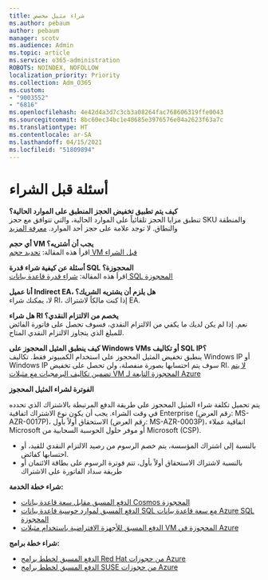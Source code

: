 ```yaml
---
title: شراء مثيل مخصص
ms.author: pebaum
author: pebaum
manager: scotv
ms.audience: Admin
ms.topic: article
ms.service: o365-administration
ROBOTS: NOINDEX, NOFOLLOW
localization_priority: Priority
ms.collection: Adm_O365
ms.custom:
- "9003552"
- "6816"
ms.openlocfilehash: 4e42d4a3d7c3cb3a08264fac768606319ffe0043
ms.sourcegitcommit: 8bc60ec34bc1e40685e3976576e04a2623f63a7c
ms.translationtype: HT
ms.contentlocale: ar-SA
ms.lasthandoff: 04/15/2021
ms.locfileid: "51809894"
---
```

# <a name="questions-before-purchase"></a>أسئلة قبل الشراء

**كيف يتم تطبيق تخفيض الحجز المنطبق على الموارد الحالية؟**  
تنطبق مزايا الحجز تلقائياً على الموارد الحالية، والتي تتوافق مع حجز SKU والمنطقة والنطاق. لا توجد علامة على حجز أحد الموارد. [معرفة المزيد](https://docs.microsoft.com/azure/cost-management-billing/reservations/save-compute-costs-reservations?WT.mc_id=Portal-Microsoft_Azure_Support#how-reservation-discount-is-applied) 

**أي حجم VM يجب أن أشتريه؟**  
اقرأ هذه المقالة: [تحديد حجم VM قبل الشراء](https://docs.microsoft.com/azure/virtual-machines/windows/prepay-reserved-vm-instances?toc=/azure/billing/TOC.json&WT.mc_id=Portal-Microsoft_Azure_Support#determine-the-right-vm-size-before-you-buy)

**أسئلة عن كيفية شراء قدرة SQL المحجوزة؟**  
اقرأ هذه المقالة: [شراء قدرة قاعدة بيانات SQL المحجوزة](https://docs.microsoft.com/azure/sql-database/sql-database-reserved-capacity?toc=/azure/billing/TOC.json&WT.mc_id=Portal-Microsoft_Azure_Support#buy-sql-database-reserved-capacity)

**أنا عميل Indirect EA، هل يلزم أن يشتريه الشريك؟**  
لا، يمكنك شراء RI، إذا كنت مالكاً لاشتراك EA.

**هل شراء RI يخصم من الالتزام النقدي؟**  
نعم. إذا لم يكن لديك ما يكفي من الالتزام النقدي، فسوف تحصل على فاتورة الفائض للمبلغ الذي يتجاوز الالتزام النقدي المتاح.

**كيف ينطبق المثيل المحجوز على Windows VMs أو تكاليف SQL IP؟**  
ينطبق تخفيض المثيل المحجوز على استخدام الكمبيوتر فقط. تكاليف Windows IP أو Windows IP سوف يتم احتسابها بصورة منفصلة، ولن تحصل على تخفيض RI. [لا يتم تضمين تكاليف البرمجيات مع مثيلات VM المحجوزة التابعة لـ Azure](https://docs.microsoft.com/azure/billing/billing-reserved-instance-windows-software-costs?WT.mc_id=Portal-Microsoft_Azure_Support)  
      
**الفوترة لشراء المثيل المحجوز**  
      
يتم تحميل تكلفة شراء المثيل المحجوز على طريقة الدفع المرتبطة بالاشتراك الذي تحدده في وقت الشراء. يجب أن يكون نوع الاشتراك اتفاقية Enterprise (رقم العرض: MS-AZR-0017P)، الاستحقاق أولاً بأول (رقم العرض: MS-AZR-0003P)، اتفاقية عملاء Microsoft أو موفر حلول الحوسبة السحابية من Microsoft (CSP).

-   بالنسبة إلى اشتراك المؤسسة، يتم خصم الرسوم من رصيد الالتزام النقدي للقيد، أو احتسابها كفائض.
-   بالنسبة لاشتراك الاستحقاق أولاً بأول، تتم فوترة الرسوم على بطاقة الائتمان أو طريقة سداد الفاتورة على الاشتراك

**شراء خطة الخدمة:**

-   [الدفع المسبق مقابل سعة قاعدة بيانات Cosmos المحجوزة](https://docs.microsoft.com/azure/cosmos-db/cosmos-db-reserved-capacity?WT.mc_id=Portal-Microsoft_Azure_Support)
-   [الدفع المسبق لموارد حوسبة قاعدة بيانات SQL مع سعة قاعدة بيانات Azure SQL المحجوزة](https://docs.microsoft.com/azure/sql-database/sql-database-reserved-capacity?WT.mc_id=Portal-Microsoft_Azure_Support)
-   [الدفع المسبق للأجهزة الافتراضية باستخدام مثيلات VM المحجوزة في Azure](https://docs.microsoft.com/azure/virtual-machines/windows/prepay-reserved-vm-instances?WT.mc_id=Portal-Microsoft_Azure_Support)

**شراء خطة برامج:**

-   [الدفع المسبق لخطط برامج Red Hat من حجوزات Azure](https://docs.microsoft.com/azure/virtual-machines/linux/prepay-rhel-software-charges?WT.mc_id=Portal-Microsoft_Azure_Support)
-   [الدفع المسبق لخطط برامج SUSE من حجوزات Azure](https://docs.microsoft.com/azure/virtual-machines/linux/prepay-suse-software-charges?WT.mc_id=Portal-Microsoft_Azure_Support)